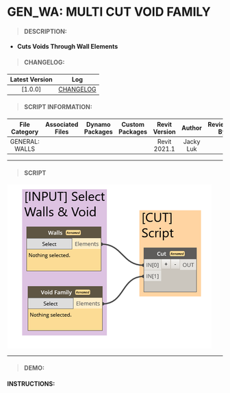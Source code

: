 # GEN_WA: MULTI CUT VOID FAMILY

> #### DESCRIPTION: 
- **Cuts Voids Through Wall Elements**

> #### CHANGELOG:

| Latest Version | Log |
| :-------: | :----: | 
|[1.0.0] | [CHANGELOG](/_gen/WALLS/changelog/GEN_WA_MultiCutVoid.md) |

> #### SCRIPT INFORMATION: 

| File Category | Associated Files | Dynamo Packages | Custom Packages | Revit Version | Author | Reviewed By |
| :-------: | :----: | :---: | :---: | :---: | :---: | :---: |
| GENERAL: WALLS |  |  |  | Revit 2021.1 | Jacky Luk |  

        
------------------------------------------------------------------
> #### **SCRIPT** 

<img src="/_images/gen/WA/GEN_WA_MultiCutVoid.png">

------------------------------------------------------------------

> #### DEMO: 

#### INSTRUCTIONS: 
